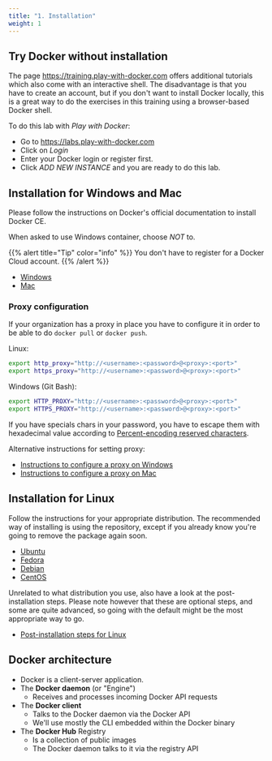 ```yaml
---
title: "1. Installation"
weight: 1
---
```


## Try Docker without installation

The page <https://training.play-with-docker.com> offers additional tutorials which also come with an interactive shell. The disadvantage is that you have to create an account, but if you don't want to install Docker locally, this is a great way to do the exercises in this training using a browser-based Docker shell.

To do this lab with *Play with Docker*:

* Go to <https://labs.play-with-docker.com>
* Click on *Login*
* Enter your Docker login or register first.
* Click *ADD NEW INSTANCE* and you are ready to do this lab.


## Installation for Windows and Mac

Please follow the instructions on Docker's official documentation to install Docker CE.

When asked to use Windows container, choose _NOT_ to.

{{% alert title="Tip" color="info" %}}
You don't have to register for a Docker Cloud account.
{{% /alert %}}

* [Windows](https://docs.docker.com/docker-for-windows/install/#install-docker-for-windows-desktop-app)
* [Mac](https://docs.docker.com/docker-for-mac/install/)


### Proxy configuration

If your organization has a proxy in place you have to configure it in order to be able to do `docker pull` or `docker push`.

Linux:

```bash
export http_proxy="http://<username>:<password>@<proxy>:<port>"
export https_proxy="http://<username>:<password>@<proxy>:<port>"
```

Windows (Git Bash):

```bash
export HTTP_PROXY="http://<username>:<password>@<proxy>:<port>"
export HTTPS_PROXY="http://<username>:<password>@<proxy>:<port>"
```

If you have specials chars in your password, you have to escape them with hexadecimal value according to [Percent-encoding reserved characters](https://en.wikipedia.org/wiki/Percent-encoding#Percent-encoding_reserved_characters).

Alternative instructions for setting proxy:

* [Instructions to configure a proxy on Windows](https://docs.microsoft.com/en-us/virtualization/windowscontainers/manage-docker/configure-docker-daemon#proxy-configuration)
* [Instructions to configure a proxy on Mac](https://docs.docker.com/docker-for-mac/#proxies)


## Installation for Linux

Follow the instructions for your appropriate distribution. The recommended way of installing is using the repository, except if you already know you're going to remove the package again soon.

* [Ubuntu](https://docs.docker.com/install/linux/docker-ce/ubuntu/)
* [Fedora](https://docs.docker.com/install/linux/docker-ce/fedora/)
* [Debian](https://docs.docker.com/install/linux/docker-ce/debian/)
* [CentOS](https://docs.docker.com/install/linux/docker-ce/centos/)

Unrelated to what distribution you use, also have a look at the post-installation steps. Please note however that these are optional steps, and some are quite advanced, so going with the default might be the most appropriate way to go.

* [Post-installation steps for Linux](https://docs.docker.com/install/linux/linux-postinstall/)


## Docker architecture

* Docker is a client-server application.
* The **Docker daemon** (or "Engine")
  * Receives and processes incoming Docker API requests
* The **Docker client**
  * Talks to the Docker daemon via the Docker API
  * We'll use mostly the CLI embedded within the Docker binary
* The **Docker Hub** Registry
  * Is a collection of public images
  * The Docker daemon talks to it via the registry API
